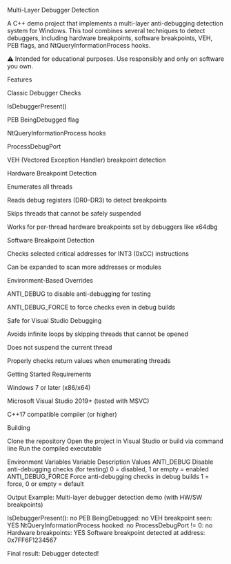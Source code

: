 Multi-Layer Debugger Detection

A C++ demo project that implements a multi-layer anti-debugging detection system for Windows. This tool combines several techniques to detect debuggers, including hardware breakpoints, software breakpoints, VEH, PEB flags, and NtQueryInformationProcess hooks.

⚠️ Intended for educational purposes. Use responsibly and only on software you own.

Features

Classic Debugger Checks

  IsDebuggerPresent()

  PEB BeingDebugged flag

  NtQueryInformationProcess hooks

  ProcessDebugPort

  VEH (Vectored Exception Handler) breakpoint detection

Hardware Breakpoint Detection

  Enumerates all threads

  Reads debug registers (DR0–DR3) to detect breakpoints

  Skips threads that cannot be safely suspended

  Works for per-thread hardware breakpoints set by debuggers like x64dbg

Software Breakpoint Detection

  Checks selected critical addresses for INT3 (0xCC) instructions

  Can be expanded to scan more addresses or modules

Environment-Based Overrides

  ANTI_DEBUG to disable anti-debugging for testing

  ANTI_DEBUG_FORCE to force checks even in debug builds

Safe for Visual Studio Debugging

  Avoids infinite loops by skipping threads that cannot be opened

  Does not suspend the current thread

  Properly checks return values when enumerating threads

Getting Started
Requirements

  Windows 7 or later (x86/x64)

  Microsoft Visual Studio 2019+ (tested with MSVC)

  C++17 compatible compiler (or higher)

Building

  Clone the repository
  Open the project in Visual Studio or build via command line
  Run the compiled executable

Environment Variables
Variable	Description	Values
ANTI_DEBUG	Disable anti-debugging checks (for testing)	0 = disabled, 1 or empty = enabled
ANTI_DEBUG_FORCE	Force anti-debugging checks in debug builds	1 = force, 0 or empty = default

Output Example:
Multi-layer debugger detection demo (with HW/SW breakpoints)

IsDebuggerPresent(): no
PEB BeingDebugged:    no
VEH breakpoint seen:  YES
NtQueryInformationProcess hooked: no
ProcessDebugPort != 0: no
Hardware breakpoints: YES
Software breakpoint detected at address: 0x7FF6F1234567

Final result: Debugger detected!
